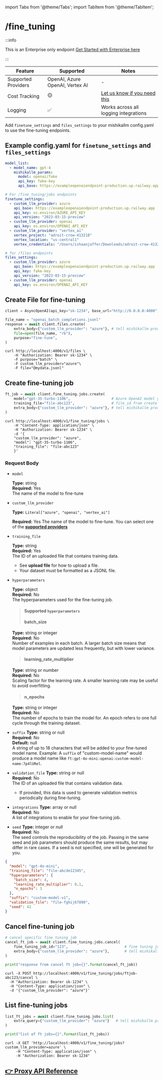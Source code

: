 import Tabs from '@theme/Tabs';
import TabItem from '@theme/TabItem';

# /fine_tuning


:::info

This is an Enterprise only endpoint [Get Started with Enterprise here](https://calendly.com/d/4mp-gd3-k5k/mishikallm-1-1-onboarding-chat)

:::

| Feature | Supported | Notes | 
|-------|-------|-------|
| Supported Providers | OpenAI, Azure OpenAI, Vertex AI | - |
| Cost Tracking | 🟡 | [Let us know if you need this](https://github.com/BerriAI/mishikallm/issues) |
| Logging | ✅ | Works across all logging integrations |


Add `finetune_settings` and `files_settings` to your mishikallm config.yaml to use the fine-tuning endpoints.
## Example config.yaml for `finetune_settings` and `files_settings`
```yaml
model_list:
  - model_name: gpt-4
    mishikallm_params:
      model: openai/fake
      api_key: fake-key
      api_base: https://exampleopenaiendpoint-production.up.railway.app/

# For /fine_tuning/jobs endpoints
finetune_settings:
  - custom_llm_provider: azure
    api_base: https://exampleopenaiendpoint-production.up.railway.app
    api_key: os.environ/AZURE_API_KEY
    api_version: "2023-03-15-preview"
  - custom_llm_provider: openai
    api_key: os.environ/OPENAI_API_KEY
  - custom_llm_provider: "vertex_ai"
    vertex_project: "adroit-crow-413218"
    vertex_location: "us-central1"
    vertex_credentials: "/Users/ishaanjaffer/Downloads/adroit-crow-413218-a956eef1a2a8.json"

# for /files endpoints
files_settings:
  - custom_llm_provider: azure
    api_base: https://exampleopenaiendpoint-production.up.railway.app
    api_key: fake-key
    api_version: "2023-03-15-preview"
  - custom_llm_provider: openai
    api_key: os.environ/OPENAI_API_KEY
```

## Create File for fine-tuning

<Tabs>
<TabItem value="openai" label="OpenAI Python SDK">

```python
client = AsyncOpenAI(api_key="sk-1234", base_url="http://0.0.0.0:4000") # base_url is your mishikallm proxy url

file_name = "openai_batch_completions.jsonl"
response = await client.files.create(
    extra_body={"custom_llm_provider": "azure"}, # tell mishikallm proxy which provider to use
    file=open(file_name, "rb"),
    purpose="fine-tune",
)
```
</TabItem>
<TabItem value="curl" label="curl">

```shell
curl http://localhost:4000/v1/files \
    -H "Authorization: Bearer sk-1234" \
    -F purpose="batch" \
    -F custom_llm_provider="azure"\
    -F file="@mydata.jsonl"
```
</TabItem>
</Tabs>

## Create fine-tuning job

<Tabs>
<TabItem value="azure" label="Azure OpenAI">

<Tabs>
<TabItem value="openai" label="OpenAI Python SDK">

```python
ft_job = await client.fine_tuning.jobs.create(
    model="gpt-35-turbo-1106",                   # Azure OpenAI model you want to fine-tune
    training_file="file-abc123",                 # file_id from create file response
    extra_body={"custom_llm_provider": "azure"}, # tell mishikallm proxy which provider to use
)
```
</TabItem>

<TabItem value="curl" label="curl">

```shell
curl http://localhost:4000/v1/fine_tuning/jobs \
    -H "Content-Type: application/json" \
    -H "Authorization: Bearer sk-1234" \
    -d '{
    "custom_llm_provider": "azure",
    "model": "gpt-35-turbo-1106",
    "training_file": "file-abc123"
    }'
```
</TabItem>
</Tabs>

</TabItem>

</Tabs>

### Request Body

<Tabs>
<TabItem value="params" label="Supported Params">

* `model`

    **Type:** string  
    **Required:** Yes  
    The name of the model to fine-tune

* `custom_llm_provider`

    **Type:** `Literal["azure", "openai", "vertex_ai"]`

    **Required:** Yes
    The name of the model to fine-tune. You can select one of the [**supported providers**](#supported-providers)

* `training_file`

    **Type:** string  
    **Required:** Yes  
    The ID of an uploaded file that contains training data.
    - See **upload file** for how to upload a file.
    - Your dataset must be formatted as a JSONL file.

* `hyperparameters`

    **Type:** object  
    **Required:** No  
    The hyperparameters used for the fine-tuning job.
    > #### Supported `hyperparameters`
    > #### batch_size
    **Type:** string or integer  
    **Required:** No  
    Number of examples in each batch. A larger batch size means that model parameters are updated less frequently, but with lower variance.
    > #### learning_rate_multiplier
    **Type:** string or number  
    **Required:** No  
    Scaling factor for the learning rate. A smaller learning rate may be useful to avoid overfitting.

    > #### n_epochs
    **Type:** string or integer  
    **Required:** No  
    The number of epochs to train the model for. An epoch refers to one full cycle through the training dataset.

* `suffix`
    **Type:** string or null  
    **Required:** No  
    **Default:** null  
    A string of up to 18 characters that will be added to your fine-tuned model name.
    Example: A `suffix` of "custom-model-name" would produce a model name like `ft:gpt-4o-mini:openai:custom-model-name:7p4lURel`.

* `validation_file`
    **Type:** string or null  
    **Required:** No  
    The ID of an uploaded file that contains validation data.
    - If provided, this data is used to generate validation metrics periodically during fine-tuning.


* `integrations`
    **Type:** array or null  
    **Required:** No  
    A list of integrations to enable for your fine-tuning job.

* `seed`
    **Type:** integer or null  
    **Required:** No  
    The seed controls the reproducibility of the job. Passing in the same seed and job parameters should produce the same results, but may differ in rare cases. If a seed is not specified, one will be generated for you.

</TabItem>
<TabItem value="example" label="Example Request Body">

```json
{
  "model": "gpt-4o-mini",
  "training_file": "file-abcde12345",
  "hyperparameters": {
    "batch_size": 4,
    "learning_rate_multiplier": 0.1,
    "n_epochs": 3
  },
  "suffix": "custom-model-v1",
  "validation_file": "file-fghij67890",
  "seed": 42
}
```
</TabItem>
</Tabs>

## Cancel fine-tuning job

<Tabs>
<TabItem value="openai" label="OpenAI Python SDK">

```python
# cancel specific fine tuning job
cancel_ft_job = await client.fine_tuning.jobs.cancel(
    fine_tuning_job_id="123",                          # fine tuning job id
    extra_body={"custom_llm_provider": "azure"},       # tell mishikallm proxy which provider to use
)

print("response from cancel ft job={}".format(cancel_ft_job))
```
</TabItem>

<TabItem value="curl" label="curl">

```shell
curl -X POST http://localhost:4000/v1/fine_tuning/jobs/ftjob-abc123/cancel \
  -H "Authorization: Bearer sk-1234" \
  -H "Content-Type: application/json" \
  -d '{"custom_llm_provider": "azure"}'
```
</TabItem>

</Tabs>

## List fine-tuning jobs

<Tabs>

<TabItem value="openai" label="OpenAI Python SDK">

```python
list_ft_jobs = await client.fine_tuning.jobs.list(
    extra_query={"custom_llm_provider": "azure"}   # tell mishikallm proxy which provider to use
)

print("list of ft jobs={}".format(list_ft_jobs))
```
</TabItem>

<TabItem value="curl" label="curl">

```shell
curl -X GET 'http://localhost:4000/v1/fine_tuning/jobs?custom_llm_provider=azure' \
     -H "Content-Type: application/json" \
     -H "Authorization: Bearer sk-1234"
```
</TabItem>

</Tabs>



## [👉 Proxy API Reference](https://mishikallm-api.up.railway.app/#/fine-tuning)